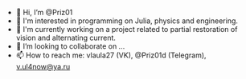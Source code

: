 - 👋 Hi, I’m @Priz01
- 👀 I'm interested in programming on Julia, physics and engineering.
- 🌱 I'm currently working on a project related to partial restoration of vision and alternating current.
- 💞️ I’m looking to collaborate on ...
- 📫 How to reach me: vlaula27 (VK), @Priz01d (Telegram), v.ul4now@ya.ru

<!---
Priz01/Priz01 is a ✨ special ✨ repository because its `README.md` (this file) appears on your GitHub profile.
You can click the Preview link to take a look at your changes.
--->
